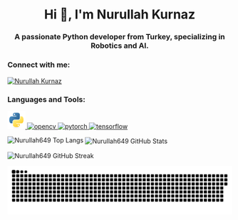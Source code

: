 <h1 align="center">Hi 👋, I'm Nurullah Kurnaz</h1>
<h3 align="center">A passionate Python developer from Turkey, specializing in Robotics and AI.</h3>

<h3 align="left">Connect with me:</h3>
<p align="left">
<a href="https://www.linkedin.com/in/nurullah-kurnaz-49393924a/" target="blank"><img align="center" src="https://raw.githubusercontent.com/rahuldkjain/github-profile-readme-generator/master/src/images/icons/Social/linked-in-alt.svg" alt="Nurullah Kurnaz" height="30" width="40" /></a>
</p>

<h3 align="left">Languages and Tools:</h3>
<p align="left">
  <a href="https://www.python.org" target="_blank" rel="noreferrer"> <img src="https://raw.githubusercontent.com/devicons/devicon/master/icons/python/python-original.svg" alt="python" width="40" height="40"/> </a>
  <a href="https://opencv.org/" target="_blank" rel="noreferrer"> <img src="https://www.vectorlogo.zone/logos/opencv/opencv-icon.svg" alt="opencv" width="40" height="40"/> </a>
  <a href="https://pytorch.org/" target="_blank" rel="noreferrer"> <img src="https://www.vectorlogo.zone/logos/pytorch/pytorch-icon.svg" alt="pytorch" width="40" height="40"/> </a>
  <a href="https://www.tensorflow.org" target="_blank" rel="noreferrer"> <img src="https://www.vectorlogo.zone/logos/tensorflow/tensorflow-icon.svg" alt="tensorflow" width="40" height="40"/> </a>
</p>

<p><img align="left" src="https://github-readme-stats.vercel.app/api/top-langs?username=Nurullah649&show_icons=true&locale=en&layout=compact" alt="Nurullah649 Top Langs" /></p>

<p>&nbsp;<img align="center" src="https://github-readme-stats.vercel.app/api?username=Nurullah649&show_icons=true&locale=en" alt="Nurullah649 GitHub Stats" /></p>

<p><img align="center" src="https://github-readme-streak-stats.herokuapp.com/?user=Nurullah649&" alt="Nurullah649 GitHub Streak" /></p>

<picture>
  <source media="(prefers-color-scheme: dark)" srcset="https://raw.githubusercontent.com/yusufali0/yusufali0/output/github-contribution-grid-snake-dark.svg">
  <source media="(prefers-color-scheme: light)" srcset="https://raw.githubusercontent.com/yusufali0/yusufali0/output/github-contribution-grid-snake.svg">
  <img alt="github contribution grid snake animation" src="https://raw.githubusercontent.com/yusufali0/yusufali0/output/github-contribution-grid-snake.svg">
</picture>
